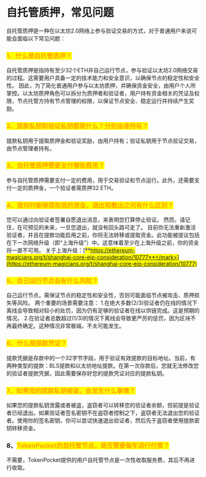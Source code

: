 # 自托管质押，常见问题

自托管质押是一种在以太坊2.0网络上参与验证交易的方式，对于普通用户来说可能会面临以下常见问题：

### <mark style="color:orange;">1、什么是自托管质押？</mark>&#x20;

自托管质押是指持有至少32个ETH并自己运行节点，参与验证以太坊2.0网络交易的过程。这需要用户具备一定的技术能力和安全意识，以确保节点的稳定性和安全性。 因此，为了简化普通用户参与以太坊质押，并确保资金安全，由用户个人所掌控。以太坊质押角色可以拆分为质押者和验证者，用户持有资金相关的凭证及权限，节点托管方持有节点管理的权限，以保证节点安全、稳定运行并持续产生奖励。

### <mark style="color:orange;">2、提款私钥和验证私钥都是什么？分别由谁持有？</mark>&#x20;

提款私钥用于提取质押金和验证奖励，由用户持有；验证私钥用于节点验证交易，由节点管理者持有。

### <mark style="color:orange;">3、自托管质押需要支付哪些费用？</mark>&#x20;

参与自托管质押需要支付一定的费用，用于交易验证和节点运行。此外，还需要支付一定的质押金，一个验证者需质押32 ETH。

### <mark style="color:orange;">4、我何时能够提取我的资金，退出和撤出之间有什么区别？</mark>&#x20;

您可以通过向验证者签署自愿退出消息，来表明您打算停止验证。 然而，请记住，在可预见的未来，一旦您退出，就没有回头路可走了。 目前你无法重新激活验证者，并且在提款功能启用之前，你将无法转移或提取资金。此功能被提议包括在下一次网络升级（即“上海升级”）中。这意味着至少在上海升级之前，你的资金将一直不可用。 关于上海升级：[<mark style="color:blue;">**https://ethereum-magicians.org/t/shanghai-core-eip-consideration/10777**</mark>](https://ethereum-magicians.org/t/shanghai-core-eip-consideration/10777)

### <mark style="color:orange;">5、自己运行节点会有什么风险？</mark>

自己运行节点，需保证节点的稳定性和安全性，否则可能面临节点被攻击、质押损失等风险。 两个重要的场景需要注意： 1.在绝大多数(2/3)验证者仍在线的情况下离线会导致相对较小的处罚，因为仍有足够的验证者在线以供链完成。这是预期的情况。 2.在验证者总数超过(1/3)的情况下离线会导致更严厉的惩罚，因为区块不再最终确定。这种情况非常极端，不太可能发生。

### <mark style="color:orange;">6、什么是提款凭证？</mark>&#x20;

提款凭据是存款中的一个32字节字段，用于验证有效提款的目标地址。当前，有两种类型的提款：BLS提款和以太坊地址提款。在第一次存款后，您就无法修改您的验证者提款凭据，因此需要保存好您的提款凭证对应的提款私钥。

### <mark style="color:orange;">7、如果我的提款私钥被盗，会发生什么事情？</mark>&#x20;

如果您的提款私钥泄露或者被盗，盗窃者可以转移您的验证者余额，但前提是验证者已经退出。如果验证者签名密钥不在盗窃者控制之下，盗窃者无法退出您的验证者。使用你的签名密钥，你可以尝试快速退出验证者，然后先于盗窃者使用提款密钥转移资金。

### 8、<mark style="color:orange;">TokenPocket的自托管节点，是否需要每年进行付费？</mark>&#x20;

不需要，TokenPocket提供的用户自托管节点是一次性收取服务费，其后不再进行收取。
